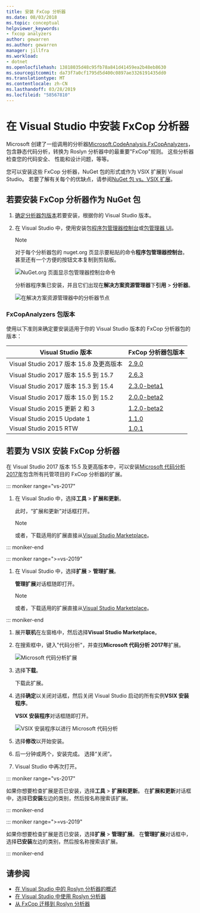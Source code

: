 ```yaml
---
title: 安装 FxCop 分析器
ms.date: 08/03/2018
ms.topic: conceptual
helpviewer_keywords:
- fxcop analyzers
author: gewarren
ms.author: gewarren
manager: jillfra
ms.workload:
- dotnet
ms.openlocfilehash: 13818035d48c95fb78a841d41459ea2b48eb8630
ms.sourcegitcommit: da73f7a0cf1795d5d400c0897ae3326191435dd0
ms.translationtype: MT
ms.contentlocale: zh-CN
ms.lasthandoff: 03/28/2019
ms.locfileid: "58567810"
---
```

# <a name="install-fxcop-analyzers-in-visual-studio"></a>在 Visual Studio 中安装 FxCop 分析器

Microsoft 创建了一组调用的分析器[Microsoft.CodeAnalysis.FxCopAnalyzers](https://www.nuget.org/packages/Microsoft.CodeAnalysis.FxCopAnalyzers)，包含静态代码分析，转换为 Roslyn 分析器中的最重要"FxCop"规则。 这些分析器检查您的代码安全、 性能和设计问题，等等。

您可以安装这些 FxCop 分析器，NuGet 包的形式或作为 VSIX 扩展到 Visual Studio。 若要了解有关每个的优缺点，请参阅[NuGet 包 vs。VSIX 扩展](roslyn-analyzers-overview.md#nuget-package-versus-vsix-extension)。

## <a name="to-install-fxcop-analyzers-as-a-nuget-package"></a>若要安装 FxCop 分析器作为 NuGet 包

1. [确定分析器包版本](#fxcopanalyzers-package-versions)若要安装，根据你的 Visual Studio 版本。

2. 在 Visual Studio 中，使用安装包[程序包管理器控制台](/nuget/quickstart/install-and-use-a-package-in-visual-studio#package-manager-console)或[包管理器 UI](/nuget/quickstart/install-and-use-a-package-in-visual-studio#package-manager-console)。

   > [!NOTE]
   > 对于每个分析器包的 nuget.org 页显示要粘贴的命令**程序包管理器控制台**。 甚至还有一个方便的按钮文本复制到剪贴板。
   >
   > ![NuGet.org 页面显示包管理器控制台命令](media/nuget-package-manager-command.png)

   分析器程序集已安装，并且它们出现在**解决方案资源管理器**下**引用** > **分析器**。

   ![在解决方案资源管理器中的分析器节点](media/solution-explorer-analyzers-node.png)

### <a name="fxcopanalyzers-package-versions"></a>FxCopAnalyzers 包版本

使用以下准则来确定要安装适用于你的 Visual Studio 版本的 FxCop 分析器包的版本：

| Visual Studio 版本 | FxCop 分析器包版本 |
| - | - |
| Visual Studio 2017 版本 15.8 及更高版本 | [2.9.0](https://www.nuget.org/packages/Microsoft.CodeAnalysis.FxCopAnalyzers/2.9.0) |
| Visual Studio 2017 版本 15.5 到 15.7 | [2.6.3](https://www.nuget.org/packages/Microsoft.CodeAnalysis.FxCopAnalyzers/2.6.3) |
| Visual Studio 2017 版本 15.3 到 15.4 | [2.3.0-beta1](https://www.nuget.org/packages/Microsoft.CodeAnalysis.FxCopAnalyzers/2.3.0-beta1) |
| Visual Studio 2017 版本 15.0 到 15.2 | [2.0.0-beta2](https://www.nuget.org/packages/Microsoft.CodeAnalysis.FxCopAnalyzers/2.0.0-beta2) |
| Visual Studio 2015 更新 2 和 3 | [1.2.0-beta2](https://www.nuget.org/packages/Microsoft.CodeAnalysis.FxCopAnalyzers/1.2.0-beta2) |
| Visual Studio 2015 Update 1 | [1.1.0](https://www.nuget.org/packages/Microsoft.CodeAnalysis.FxCopAnalyzers/1.1.0) |
| Visual Studio 2015 RTW | [1.0.1](https://www.nuget.org/packages/Microsoft.CodeAnalysis.FxCopAnalyzers/1.0.1) |

## <a name="to-install-fxcop-analyzers-as-a-vsix"></a>若要为 VSIX 安装 FxCop 分析器

在 Visual Studio 2017 版本 15.5 及更高版本中，可以安装[Microsoft 代码分析 2017年](https://marketplace.visualstudio.com/items?itemName=VisualStudioPlatformTeam.MicrosoftCodeAnalysis2017)包含所有托管项目的 FxCop 分析器的扩展。

::: moniker range="vs-2017"

1. 在 Visual Studio 中，选择**工具** > **扩展和更新**。

   此时，“扩展和更新”对话框打开。

   > [!NOTE]
   > 或者，下载适用的扩展直接从[Visual Studio Marketplace](https://marketplace.visualstudio.com/items?itemName=VisualStudioPlatformTeam.MicrosoftCodeAnalysis2017)。

::: moniker-end

::: moniker range=">=vs-2019"

1. 在 Visual Studio 中，选择**扩展** > **管理扩展**。

   **管理扩展**对话框随即打开。

   > [!NOTE]
   > 或者，下载适用的扩展直接从[Visual Studio Marketplace](https://marketplace.visualstudio.com/items?itemName=VisualStudioPlatformTeam.MicrosoftCodeAnalysis2017)。

::: moniker-end

1. 展开**联机**在左窗格中，然后选择**Visual Studio Marketplace**。

1. 在搜索框中，键入"代码分析"，并查找**Microsoft 代码分析 2017年**扩展。

   ![Microsoft 代码分析扩展](media/extensions-and-updates-code-analysis.png)

1. 选择**下载**。

   下载此扩展。

1. 选择**确定**以关闭对话框，然后关闭 Visual Studio 启动的所有实例**VSIX 安装程序**。

   **VSIX 安装程序**对话框随即打开。

   ![VSIX 安装程序以进行 Microsoft 代码分析](media/vsix-installer-code-analysis.png)

1. 选择**修改**以开始安装。

1. 后一分钟或两个，安装完成。 选择“关闭”。

1. Visual Studio 中再次打开。

::: moniker range="vs-2017"

如果你想要检查扩展是否已安装，选择**工具** > **扩展和更新**。 在**扩展和更新**对话框中，选择**已安装**左边的类别，然后按名称搜索该扩展。

::: moniker-end

::: moniker range=">=vs-2019"

如果你想要检查扩展是否已安装，选择**扩展** > **管理扩展**。 在**管理扩展**对话框中，选择**已安装**左边的类别，然后按名称搜索该扩展。

::: moniker-end

## <a name="see-also"></a>请参阅

- [在 Visual Studio 中的 Roslyn 分析器的概述](../code-quality/roslyn-analyzers-overview.md)
- [在 Visual Studio 中使用 Roslyn 分析器](../code-quality/use-roslyn-analyzers.md)
- [从 FxCop 迁移到 Roslyn 分析器](../code-quality/fxcop-analyzers.yml)